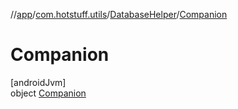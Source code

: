 //[app](../../../../index.md)/[com.hotstuff.utils](../../index.md)/[DatabaseHelper](../index.md)/[Companion](index.md)

# Companion

[androidJvm]\
object [Companion](index.md)

